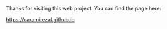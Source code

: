 Thanks for visiting this web project. You can find the page here: 

<a href="https://caramirezal.github.io/">https://caramirezal.github.io</a>

